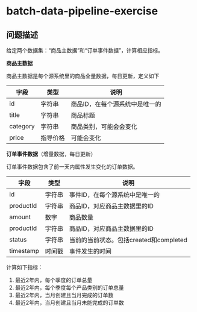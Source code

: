 # batch-data-pipeline-exercise

## 问题描述

给定两个数据集：“商品主数据”和“订单事件数据”，计算相应指标。

**商品主数据**

商品主数据是每个源系统里的商品全量数据，每日更新，定义如下

|字段|类型|说明|
|---|---|---|
|id|字符串|商品ID，在每个源系统中是唯一的|
|title|字符串|商品标题|
|category|字符串|商品类别，可能会会变化|
|price|指导价格|可能会变化|

**订单事件数据**（增量数据，每日更新）

订单事件数据包含了前一天内属性发生变化的订单数据。

|字段|类型|说明|
|---|---|---|
|id|字符串|事件ID，在每个源系统中是唯一的|
|productId|字符串|商品ID，对应商品主数据里的ID|
|amount|数字|商品数量|
|productId|字符串|商品ID，对应商品主数据里的ID|
|status|字符串|当前的当前状态。包括created和completed|
|timestamp|时间戳|事件发生的时间|

计算如下指标：

1. 最近2年内，每个季度的订单总量
2. 最近2年内，每个季度每个产品类别的订单总量
3. 最近2年内，当月创建且当月完成的订单数
4. 最近2年内，当月创建且当月未能完成的订单数
